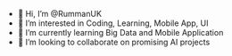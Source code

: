 - 👋 Hi, I’m @RummanUK
- 👀 I’m interested in Coding, Learning, Mobile App, UI
- 🌱 I’m currently learning Big Data and Mobile Application
- 💞️ I’m looking to collaborate on promising AI projects

<!---
RummanUK/RummanUK is a ✨ special ✨ repository because its `README.md` (this file) appears on your GitHub profile.
You can click the Preview link to take a look at your changes.
--->
